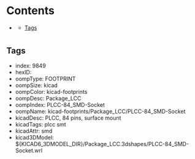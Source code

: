 



Contents
========

* [](#)
	* [Tags](#tags)

# 

## Tags

- index: 9849
- hexID: 
- oompType: FOOTPRINT
- oompSize: kicad
- oompColor: kicad-footprints
- oompDesc: Package_LCC
- oompIndex: PLCC-84_SMD-Socket
- oompName: kicad-footprints/Package_LCC/PLCC-84_SMD-Socket
- kicadDesc: PLCC, 84 pins, surface mount
- kicadTags: plcc smt
- kicadAttr: smd
- kicad3DModel: ${KICAD6_3DMODEL_DIR}/Package_LCC.3dshapes/PLCC-84_SMD-Socket.wrl

